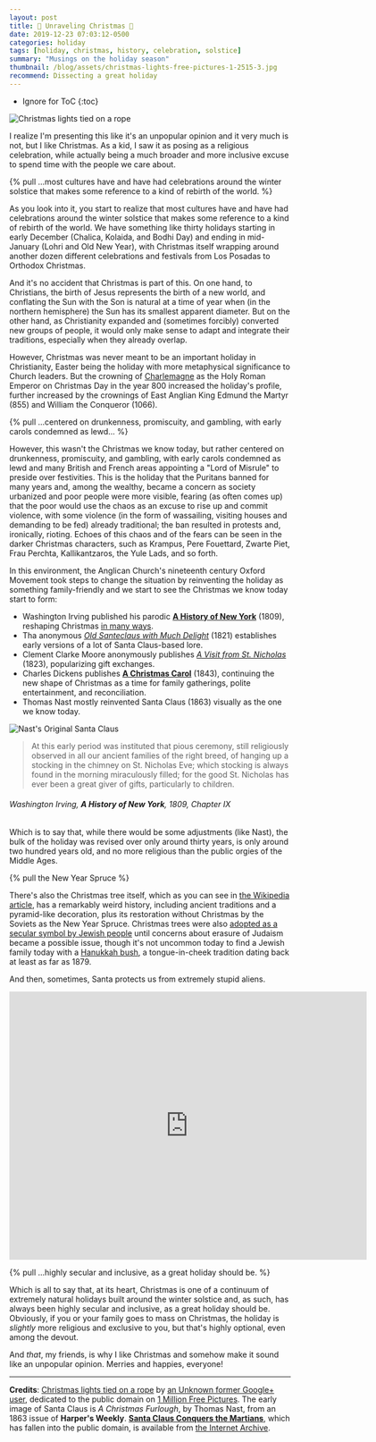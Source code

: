 ```yaml
---
layout: post
title: 🎄 Unraveling Christmas 🎄
date: 2019-12-23 07:03:12-0500
categories: holiday
tags: [holiday, christmas, history, celebration, solstice]
summary: "Musings on the holiday season"
thumbnail: /blog/assets/christmas-lights-free-pictures-1-2515-3.jpg
recommend: Dissecting a great holiday
---
```


* Ignore for ToC
{:toc}

![Christmas lights tied on a rope](/blog/assets/christmas-lights-free-pictures-1-2515-3.jpg "Christmas lights")

I realize I'm presenting this like it's an unpopular opinion and it very much is not, but I like Christmas.  As a kid, I saw it as posing as a religious celebration, while actually being a much broader and more inclusive excuse to spend time with the people we care about.

{% pull ...most cultures have and have had celebrations around the winter solstice that makes some reference to a kind of rebirth of the world. %}

As you look into it, you start to realize that most cultures have and have had celebrations around the winter solstice that makes some reference to a kind of rebirth of the world.  We have something like thirty holidays starting in early December (Chalica, Kolaida, and Bodhi Day) and ending in mid-January (Lohri and Old New Year), with Christmas itself wrapping around another dozen different celebrations and festivals from Los Posadas to Orthodox Christmas.

And it's no accident that Christmas is part of this.  On one hand, to Christians, the birth of Jesus represents the birth of a new world, and conflating the Sun with the Son is natural at a time of year when (in the northern hemisphere) the Sun has its smallest apparent diameter.  But on the other hand, as Christianity expanded and (sometimes forcibly) converted new groups of people, it would only make sense to adapt and integrate their traditions, especially when they already overlap.

However, Christmas was never meant to be an important holiday in Christianity, Easter being the holiday with more metaphysical significance to Church leaders.  But the crowning of [Charlemagne](https://en.wikipedia.org/wiki/Charlemagne) as the Holy Roman Emperor on Christmas Day in the year 800 increased the holiday's profile, further increased by the crownings of East Anglian King Edmund the Martyr (855) and William the Conqueror (1066).

{% pull ...centered on drunkenness, promiscuity, and gambling, with early carols condemned as lewd... %}

However, this wasn't the Christmas we know today, but rather centered on drunkenness, promiscuity, and gambling, with early carols condemned as lewd and many British and French areas appointing a "Lord of Misrule" to preside over festivities.  This is the holiday that the Puritans banned for many years and, among the wealthy, became a concern as society urbanized and poor people were more visible, fearing (as often comes up) that the poor would use the chaos as an excuse to rise up and commit violence, with some violence (in the form of wassailing, visiting houses and demanding to be fed) already traditional; the ban resulted in protests and, ironically, rioting.  Echoes of this chaos and of the fears can be seen in the darker Christmas characters, such as Krampus, Pere Fouettard, Zwarte Piet, Frau Perchta, Kallikantzaros, the Yule Lads, and so forth.

In this environment, the Anglican Church's nineteenth century Oxford Movement took steps to change the situation by reinventing the holiday as something family-friendly and we start to see the Christmas we know today start to form:

 * Washington Irving published his parodic [**A History of New York**](https://www.gutenberg.org/files/13042/13042-h/13042-h.htm) (1809), reshaping Christmas [in many ways](https://www.neh.gov/humanities/2016/fall/feature/how-washington-irving-shaped-christmas-in-america).
 * Tha anonymous [*Old Santeclaus with Much Delight*](https://en.wikipedia.org/wiki/Old_Santeclaus_with_Much_Delight) (1821) establishes early versions of a lot of Santa Claus-based lore.
 * Clement Clarke Moore anonymously publishes [*A Visit from St. Nicholas*](https://en.wikisource.org/wiki/Troy_Sentinel/1823/12/23/Account_of_a_Visit_from_St._Nicholas) (1823), popularizing gift exchanges.
 * Charles Dickens publishes [**A Christmas Carol**](https://en.wikisource.org/wiki/A_Christmas_Carol_(Dickens,_1843)) (1843), continuing the new shape of Christmas as a time for family gatherings, polite entertainment, and reconciliation.
 * Thomas Nast mostly reinvented Santa Claus (1863) visually as the one we know today.

![Nast's Original Santa Claus](/blog/assets/8261713052_f93056fab0_o.jpg)

 > At this early period was instituted that pious ceremony, still religiously observed in all our ancient families of the right breed, of hanging up a stocking in the chimney on St. Nicholas Eve; which stocking is always found in the morning miraculously filled; for the good St. Nicholas has ever been a great giver of gifts, particularly to children.

###### Washington Irving, **A History of New York**, 1809, Chapter IX

Which is to say that, while there would be some adjustments (like Nast), the bulk of the holiday was revised over only around thirty years, is only around two hundred years old, and no more religious than the public orgies of the Middle Ages.

{% pull the New Year Spruce %}

There's also the Christmas tree itself, which as you can see in [the Wikipedia article](https://en.wikipedia.org/wiki/Christmas_tree), has a remarkably weird history, including ancient traditions and a pyramid-like decoration, plus its restoration without Christmas by the Soviets as the New Year Spruce.  Christmas trees were also [adopted as a secular symbol by Jewish people](https://www.futurity.org/christmas-tress-in-jewish-homes-history2234982-2/) until concerns about erasure of Judaism became a possible issue, though it's not uncommon today to find a Jewish family today with a [Hanukkah bush](https://en.wikipedia.org/wiki/Hanukkah_bush), a tongue-in-cheek tradition dating back at least as far as 1879.

And then, sometimes, Santa protects us from extremely stupid aliens.

<iframe src="https://archive.org/embed/SantaClausConquersTheMartians1964_201705" width="640" height="480" frameborder="0" webkitallowfullscreen="true" mozallowfullscreen="true" allowfullscreen></iframe>

{% pull ...highly secular and inclusive, as a great holiday should be. %}

Which is all to say that, at its heart, Christmas is one of a continuum of extremely natural holidays built around the winter solstice and, as such, has always been highly secular and inclusive, as a great holiday should be.  Obviously, if you or your family goes to mass on Christmas, the holiday is *slightly* more religious and exclusive to you, but that's highly optional, even among the devout.

And *that*, my friends, is why I like Christmas and somehow make it sound like an unpopular opinion.  Merries and happies, everyone!

* * *

**Credits**:  [Christmas lights tied on a rope](https://www.1millionfreepictures.com/2013/12/2-christmas-lights-free-pictures-2515.html) by [an Unknown former Google+ user](https://plus.google.com/116074968591568480442), dedicated to the public domain on [1 Million Free Pictures](https://www.1millionfreepictures.com/).  The early image of Santa Claus is *A Christmas Furlough*, by Thomas Nast, from an 1863 issue of **Harper's Weekly**.  [**Santa Claus Conquers the Martians**](https://en.wikipedia.org/wiki/Santa_Claus_Conquers_the_Martians), which has fallen into the public domain, is available from [the Internet Archive](https://archive.org/details/SantaClausConquersTheMartians1964_201705).
